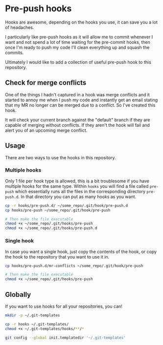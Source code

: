 # Pre-push hooks  

Hooks are awesome, depending on the hooks you use, it can save you a lot of headaches. 

I particularly like pre-push hooks as it will allow me to commit whenever I want and not spend a lot of time
waiting for the pre-commit hooks, then once I'm ready to push my code I'll clean everything up and squash the commits. 

Ultimately I would like to add a collection of useful pre-push hook to this repository.

## Check for merge conflicts

One of the things I hadn't captured in a hook was merge conflicts and it started to annoy me when I push my code
and instantly get an email stating that my MR no longer can be merged due to a conflict. So I've created this hook.

It will check your current branch against the "default" branch if they are capable of merging without conflicts. 
If they aren't the hook will fail and alert you of an upcoming merge conflict.

## Usage

There are two ways to use the hooks in this repository. 

### Multiple hooks

Only 1 file per hook type is allowed, this is a bit troublesome if you have multiple hooks for the same type. 
Within `hooks` you will find a file called `pre-push` which essentially runs all the files in the corresponding 
directory `pre-push.d`. In that directory you can put as many hooks as you want.

```bash
cp -r hooks/pre-push.d/ ~/some_repo/.git/hook/pre-push.d
cp hooks/pre-push ~/some_repo/.git/hook/pre-push

# Then make the file executable 
chmod +x ~/some_repo/.git/hooks/pre-push
chmod +x ~/some_repo/.git/hooks/pre-push.d
```


### Single hook

In case you want a single hook, just copy the contents of the hook, or copy the hook to the repository that you want 
to use it in. 

```bash
cp hooks/pre-push.d/mr-conflicts ~/some_repo/.git/hook/pre-push

# Then make the file executable 
chmod +x ~/some_repo/.git/hooks/pre-push
```

## Globally

If you want to use hooks for all your repositories, you can!

```bash
mkdir -p ~/.git-templates

cp -r hooks ~/.git-templates/
chmod +x ~/.git-templates/hooks/**/*

git config --global init.templatedir '~/.git-templates'
```

